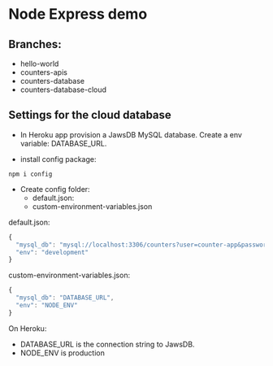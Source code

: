 # Node Express demo

## Branches:

- hello-world
- counters-apis
- counters-database
- counters-database-cloud

## Settings for the cloud database

- In Heroku app provision a JawsDB MySQL database. Create a env variable: DATABASE_URL.

- install config package:
```
npm i config
```

- Create config folder:
  - default.json:
  - custom-environment-variables.json

default.json:
```javascript
{
  "mysql_db": "mysql://localhost:3306/counters?user=counter-app&password=xxxxxxxxx",
  "env": "development"
}
```

custom-environment-variables.json:
```javascript
{
  "mysql_db": "DATABASE_URL",
  "env": "NODE_ENV"
}
```
On Heroku:
- DATABASE_URL is the connection string to JawsDB.
- NODE_ENV is production